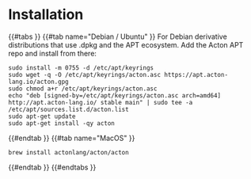 # Installation

{{#tabs }}
{{#tab name="Debian / Ubuntu" }}
For Debian derivative distributions that use .dpkg and the APT ecosystem. Add the Acton APT repo and install from there:
```console
sudo install -m 0755 -d /etc/apt/keyrings
sudo wget -q -O /etc/apt/keyrings/acton.asc https://apt.acton-lang.io/acton.gpg
sudo chmod a+r /etc/apt/keyrings/acton.asc
echo "deb [signed-by=/etc/apt/keyrings/acton.asc arch=amd64] http://apt.acton-lang.io/ stable main" | sudo tee -a /etc/apt/sources.list.d/acton.list
sudo apt-get update
sudo apt-get install -qy acton
```
{{#endtab }}
{{#tab name="MacOS" }}
```console
brew install actonlang/acton/acton
```
{{#endtab }}
{{#endtabs }}
